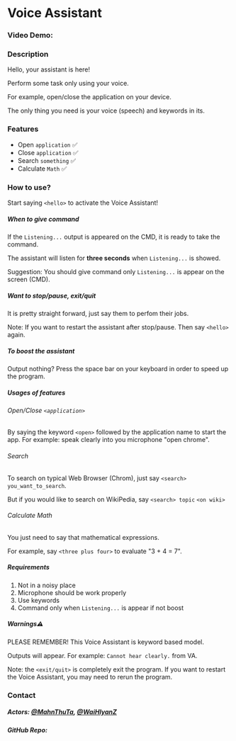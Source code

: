 # Voice Assistant

### Video Demo:

### Description

Hello, your assistant is here!

Perform some task only using your voice.

For example, open/close  the application on your device.

The only thing you need is your voice (speech) and keywords in its.

### Features

* Open `application` ✅
* Close `application` ✅
* Search `something` ✅
* Calculate `Math` ✅

### How to use?

Start saying `<hello>` to activate the Voice Assistant!

##### When to give command

If the `Listening...` output is appeared on the CMD, it is ready to take the command.

The assistant will listen for **three seconds** when `Listening...`  is showed.

Suggestion: You should give command only `Listening...` is appear on the screen (CMD).

##### Want to stop/pause, exit/quit

It is pretty straight forward, just say them to perfom their jobs.

Note: If you want to restart the assistant after stop/pause. Then say `<hello>` again.

##### To boost the assistant

Output nothing?
Press the space bar on your keyboard in order to speed up the program.

##### Usages of features

###### Open/Close `<application>`

By saying the keyword `<open>` followed by the application name to start the app.
For example: speak clearly into you microphone "open chrome".

###### Search

To search on typical Web Browser (Chrom), just say `<search> you_want_to_search`.

But if you would like to search on WikiPedia, say `<search> topic` `<on wiki>`

###### Calculate Math

You just need to say that mathematical expressions.

For example, say `<three plus four>` to evaluate "3 + 4 = 7".

##### Requirements

1. Not in a noisy place
2. Microphone should be work properly
3. Use keywords
4. Command only when `Listening...` is appear if not boost

##### Warnings⚠

PLEASE REMEMBER! This Voice Assistant is keyword based model.

Outputs will appear. For example: `Cannot hear clearly.` from VA.

Note: the `<exit/quit>` is completely exit the program. If you want to restart the Voice Assistant, you may need to rerun the program. 

### Contact

##### Actors: [@MahnThuTa](https://github.com/MahnThuTa), [@WaiHlyanZ](https://github.com/WaiHlyanZ)

##### GitHub Repo:
